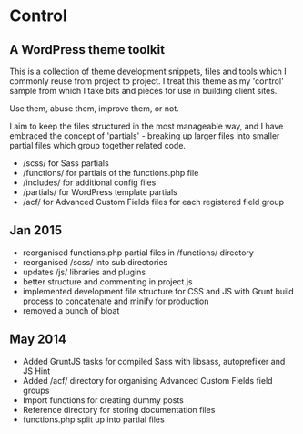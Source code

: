 Control
========================

A WordPress theme toolkit
-------------------------------------

This is a collection of theme development snippets, files and tools which I commonly reuse from project to project. I treat this theme as my 'control' sample from which I take bits and pieces for use in building client sites.

Use them, abuse them, improve them, or not.

I aim to keep the files structured in the most manageable way, and I have embraced the concept of 'partials' - breaking up larger files into smaller partial files which group together related code.

 - /scss/ for Sass partials
 - /functions/ for partials of the functions.php file
 - /includes/ for additional config files
 - /partials/ for WordPress template partials
 - /acf/ for Advanced Custom Fields files for each registered field group


Jan 2015
--------------

 - reorganised functions.php partial files in /functions/ directory
 - reorganised /scss/ into sub directories
 - updates /js/ libraries and plugins
 - better structure and commenting in project.js
 - implemented development file structure for CSS and JS with Grunt build process to concatenate and minify for production
 - removed a bunch of bloat


May 2014
--------------

 - Added GruntJS tasks for compiled Sass with libsass, autoprefixer and JS Hint
 - Added /acf/ directory for organising Advanced Custom Fields field groups
 - Import functions for creating dummy posts
 - Reference directory for storing documentation files
 - functions.php split up into partial files

